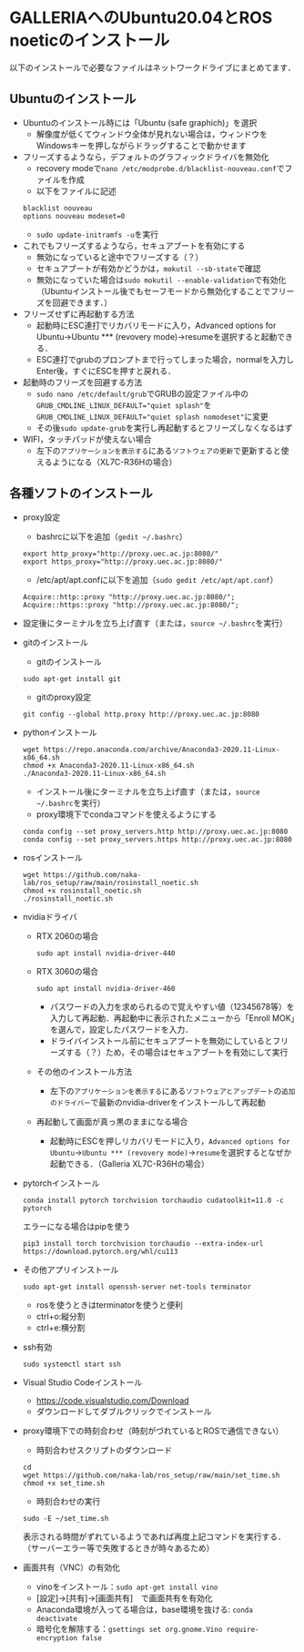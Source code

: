 # GALLERIAへのUbuntu20.04とROS noeticのインストール
以下のインストールで必要なファイルはネットワークドライブにまとめてます．

## Ubuntuのインストール
- Ubuntuのインストール時には「Ubuntu (safe graphich)」を選択
	- 解像度が低くてウィンドウ全体が見れない場合は，ウィンドウをWindowsキーを押しながらドラッグすることで動かせます
- フリーズするようなら，デフォルトのグラフィックドライバを無効化
  - recovery modeで`nano /etc/modprobe.d/blacklist-nouveau.conf`でファイルを作成
  - 以下をファイルに記述
  ```
  blacklist nouveau
  options nouveau modeset=0
  ```
  - `sudo update-initramfs -u`を実行
- これでもフリーズするようなら，セキュアブートを有効にする
  - 無効になっていると途中でフリーズする（？）
  - セキュアブートが有効かどうかは，`mokutil --sb-state`で確認
  - 無効になっていた場合は`sudo mokutil --enable-validation`で有効化（Ubuntuインストール後でもセーフモードから無効化することでフリーズを回避できます．）
- フリーズせずに再起動する方法
  - 起動時にESC連打でリカバリモードに入り，Advanced options for Ubuntu→Ubuntu *** (revovery mode)→resumeを選択すると起動できる．
  - ESC連打でgrubのプロンプトまで行ってしまった場合，normalを入力しEnter後，すぐにESCを押すと戻れる．
- 起動時のフリーズを回避する方法
  - `sudo nano /etc/default/grub`でGRUBの設定ファイル中の`GRUB_CMDLINE_LINUX_DEFAULT="quiet splash"`を`GRUB_CMDLINE_LINUX_DEFAULT="quiet splash nomodeset"`に変更
  - その後`sudo update-grub`を実行し再起動するとフリーズしなくなるはず
- WIFI，タッチパッドが使えない場合
  - 左下の`アプリケーションを表示する`にある`ソフトウェアの更新`で更新すると使えるようになる（XL7C-R36Hの場合）
## 各種ソフトのインストール
- proxy設定
  - bashrcに以下を追加（`gedit ~/.bashrc`）
  ```
  export http_proxy="http://proxy.uec.ac.jp:8080/"
  export https_proxy="http://proxy.uec.ac.jp:8080/"
  ```
  - /etc/apt/apt.confに以下を追加（`sudo gedit /etc/apt/apt.conf`）
  ```
  Acquire::http::proxy "http://proxy.uec.ac.jp:8080/";
  Acquire::https::proxy "http://proxy.uec.ac.jp:8080/";
  ```
- 設定後にターミナルを立ち上げ直す（または，`source ~/.bashrc`を実行）

- gitのインストール
  - gitのインストール
  ```
  sudo apt-get install git
  ```
  - gitのproxy設定
  ```
  git config --global http.proxy http://proxy.uec.ac.jp:8080
  ```
- pythonインストール
  ```
  wget https://repo.anaconda.com/archive/Anaconda3-2020.11-Linux-x86_64.sh
  chmod +x Anaconda3-2020.11-Linux-x86_64.sh
  ./Anaconda3-2020.11-Linux-x86_64.sh
  ```
  - インストール後にターミナルを立ち上げ直す（または，`source ~/.bashrc`を実行）
  - proxy環境下でcondaコマンドを使えるようにする
  ```
  conda config --set proxy_servers.http http://proxy.uec.ac.jp:8080
  conda config --set proxy_servers.https http://proxy.uec.ac.jp:8080
  ```
  
- rosインストール
  ```
  wget https://github.com/naka-lab/ros_setup/raw/main/rosinstall_noetic.sh
  chmod +x rosinstall_noetic.sh 
  ./rosinstall_noetic.sh
  ```
  
- nvidiaドライバ
  - RTX 2060の場合 
    ```
    sudo apt install nvidia-driver-440
    ```
  - RTX 3060の場合
    ```
    sudo apt install nvidia-driver-460
    ```

    - パスワードの入力を求められるので覚えやすい値（12345678等）を入力して再起動．再起動中に表示されたメニューから「Enroll MOK」を選んで，設定したパスワードを入力．
    - ドライバインストール前にセキュアブートを無効にしているとフリーズする（？）ため，その場合はセキュアブートを有効にして実行
  - その他のインストール方法
    - 左下の`アプリケーションを表示する`にある`ソフトウェアとアップデート`の`追加のドライバー`で最新のnvidia-driverをインストールして再起動 
  - 再起動して画面が真っ黒のままになる場合
    - 起動時にESCを押しリカバリモードに入り，`Advanced options for Ubuntu`→`Ubuntu *** (revovery mode)`→`resume`を選択するとなぜか起動できる．（Galleria XL7C-R36Hの場合）
- pytorchインストール
  ```
  conda install pytorch torchvision torchaudio cudatoolkit=11.0 -c pytorch
  ```
  エラーになる場合はpipを使う
  ```
  pip3 install torch torchvision torchaudio --extra-index-url https://download.pytorch.org/whl/cu113
  ```
  
- その他アプリインストール
  ```
  sudo apt-get install openssh-server net-tools terminator
  ```
	- rosを使うときはterminatorを使うと便利
    - ctrl+o:縦分割
    - ctrl+e:横分割
  
- ssh有効
  ```
  sudo systemctl start ssh
  ```

- Visual Studio Codeインストール
	- https://code.visualstudio.com/Download
	- ダウンロードしてダブルクリックでインストール

- proxy環境下での時刻合わせ（時刻がづれているとROSで通信できない）
  - 時刻合わせスクリプトのダウンロード
  ```
  cd
  wget https://github.com/naka-lab/ros_setup/raw/main/set_time.sh
  chmod +x set_time.sh
  ```
  - 時刻合わせの実行
  ```
  sudo -E ~/set_time.sh
  ```
  表示される時間がずれているようであれば再度上記コマンドを実行する．（サーバーエラー等で失敗するときが時々あるため）
  
- 画面共有（VNC）の有効化
  - vinoをインストール：`sudo apt-get install vino`
  - [設定]→[共有]→[画面共有]　で画面共有を有効化
  - Anaconda環境が入ってる場合は，base環境を抜ける: `conda deactivate`
  - 暗号化を解除する：`gsettings set org.gnome.Vino require-encryption false`

